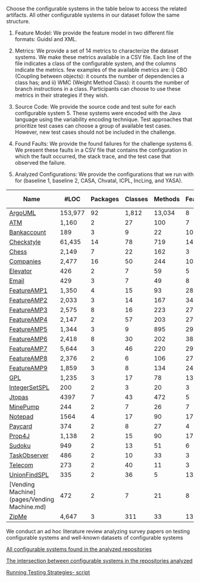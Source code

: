 Choose the configurable systems in the table below to access the related artifacts.
All other configurable systems in our dataset follow the same structure.

1. Feature Model: We provide the feature model in two different
file formats: Guidsl and XML.

2. Metrics: We provide a set of 14 metrics to characterize the
dataset systems. We make these metrics available in a CSV
file. Each line of the file indicates a class of the configurable
system, and the columns indicate the metrics. few examples
of the available metrics are: i) CBO (Coupling between objects):
it counts the number of dependencies a class has; and
ii) WMC (Weight Method Class): it counts the number of
branch instructions in a class. Participants can choose to use
these metrics in their strategies if they wish.

3. Source Code: We provide the source code and test suite for
each configurable system 5. These systems were encoded
with the Java language using the variability encoding technique.
Test approaches that prioritize test cases can choose a
group of available test cases. However, new test cases should
not be included in the challenge.

4. Found Faults: We provide the found failures for the challenge
systems 6. We present these faults in a CSV file that
contains the configuration in which the fault occurred, the
stack trace, and the test case that observed the failure.

5. Analyzed Configurations: We provide the configurations that
we run with for (baseline 1, baseline 2,  CASA, Chvatal, ICPL, IncLing, and YASA). 



|Name 	        |#LOC   | Packages|	Classes	|Methods|Features|	Valid Configurations	  |
|-------        |-------|---------|---------|-------|--------|------- |
|[ArgoUML](pages/ArgoUML.md)        |153,977|92       |1,812    |	13,034|	8	     |256      |
|[ATM](pages/ATM.md)            |	 1,160|	2	      |27       |	100   |	7      |80       |	|
|[Bankaccount](pages/Bankaccount.md)    |	189   |	3       |	9	      |22     |	10     |144      |
|[Checkstyle](pages/Checkstyle.md)     |	61,435|	14      |	78      |	719	  |141	   |> 2 ^135 | 
|[Chess](pages/Chess.md)          |	2,149	|7	      |22	      |162	  |3	     |8	       |
|[Companies](pages/Companies.md)      |	2,477	|16	      |50	      |244  	|10	     |192	     |255|
|[Elevator](pages/Elevator.md)       |	426	  |2	      |7	      |59	    |5	     |20	     |9		|
|[Email](pages/Email.md)         |	429	  |3	      |7	      |49	    |8	     |40	     |30	    |
|[FeatureAMP1](pages/FeatureAMP1.md)    |	1,350	|4	      |15	      |93	    |28	      |6732	   |
|[FeatureAMP2](pages/FeatureAMP2.md)    |	2,033	|3	      |14	      |167	  |34	      |7020	   |	
|[FeatureAMP3](pages/FeatureAMP3.md)    |	2,575	|8	      |16	      |223	  |27	      |20500	 |	
|[FeatureAMP4](pages/FeatureAMP4.md)    |	2,147	|2	      |57	      |203	  |27	      |6732	   |	
|[FeatureAMP5](pages/FeatureAMP5.md)    |	1,344	|3	      |9	      |895	  |29	      |3810	   |
|[FeatureAMP6](pages/FeatureAMP6.md)    |	2,418	|8	      |30	      |202	  |38	      |21522   |
|[FeatureAMP7](pages/FeatureAMP7.md)    |	5,644	|3	      |46	      |220	  |29	      |15795   |   
|[FeatureAMP8](pages/FeatureAMP8.md)    |	2,376	|2	      |6	      |106	  |27	      |15708   |
|[FeatureAMP9](pages/FeatureAMP9.md)    |	1,859	|3	      |8	      |134	  |24	      |6732	   |
|[GPL](pages/GPL.md)           |	1,235	|3	      |17	      |78	    |13	      |73	     	       |
|[IntegerSetSPL](pages/IntegerSetSPL.md)  |	200	  |2	      |3	      |20	    |3	      |2	   |
|[Jtopas](pages/Jtopas.md)        |	4397	|7	      |43	      |472    |	5	      |32	           |
|[MinePump](pages/MinePump.md)       |	244	  |2	      |7	      |26	    |7	      |64	       |
|[Notepad](pages/Notepad.md)        |	1564	|4	      |17	      |90	    |17	      |256         |
|[Paycard](pages/Paycard.md)       |	374	  |2	      |8	      |27	    |4	      |6	  	  |
|[Prop4J](pages/Prop4J.md)        |	1,138	|2	      |15	      |90	    |17	      |5029          |
|[Sudoku](pages/Sudoku.md)       |	949	  |2	      |13	      |51	    |6	      |20	    |
|[TaskObserver](pages/TaskObserver.md)  |	486	  |2	      |10	      |33	    |3	      |8	  |
|[Telecom](pages/Telecom.md)      |	273	  |2	      |40	      |11	    |3	      |4	   |
|[UnionFindSPL](pages/UnionFindSPL.md)  |	335	  |2	      |36	      |5	    |13	      |10	 	  |
|[Vending Machine](pages/Vending Machine.md)|	472	  |2	      |7	      |21	    |8	      |256     |
|[ZipMe](pages/ZipMe.md)          |	4,647 |3	      |311	    |33	    |13	      |24	     |





We conduct an ad hoc literature review analyzing survey papers on testing configurable systems and well-known datasets of configurable systems

[All configurable systems found in the analyzed repositories](https://github.com/fischerJF/Community-wide-Dataset-of-Configurable-Systems/blob/master/ad_hoc_review/ALL.csv)

[The intersection between configurable systems in the repositories analyzed](https://github.com/fischerJF/Community-wide-Dataset-of-Configurable-Systems/blob/master/ad_hoc_review/Intersection%20.csv)

[Running Testing Strategies- script](https://github.com/fischerJF/Community-wide-Dataset-of-Configurable-Systems/blob/master/Tools)

